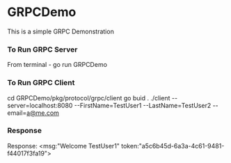 # GRPCDemo
This is a simple GRPC Demonstration

### To Run GRPC Server
From terminal - go run GRPCDemo

### To Run GRPC Client
cd GRPCDemo/pkg/protocol/grpc/client
go buid .
./client --server=localhost:8080 --FirstName=TestUser1 --LastName=TestUser2 --email=a@me.com

### Response
Response: <msg:"Welcome TestUser1"  token:"a5c6b45d-6a3a-4c61-9481-f44017f3fa19">
